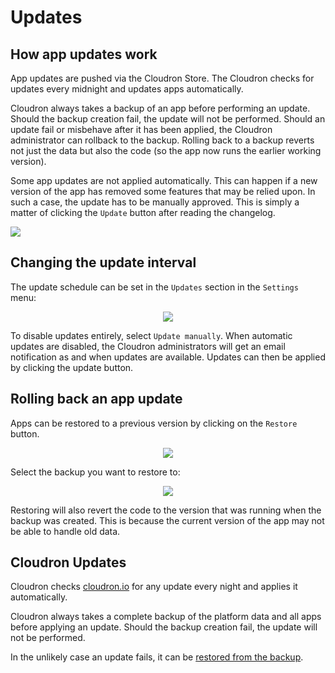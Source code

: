 # Updates

## How app updates work

App updates are pushed via the Cloudron Store. The Cloudron checks for updates every midnight
and updates apps automatically.

Cloudron always takes a backup of an app before performing an update. Should the backup creation fail,
the update will not be performed. Should an update fail or misbehave after it has been applied, the
Cloudron administrator can rollback to the backup. Rolling back to a backup reverts not just the data
but also the code (so the app now runs the earlier working version).

Some app updates are not applied automatically. This can happen if a new version of the app has removed
some features that may be relied upon. In such a case, the update has to be manually approved. This is simply
a matter of clicking the `Update` button after reading the changelog.

<img src="/img/app_update.png" class="shadow">

## Changing the update interval

The update schedule can be set in the `Updates` section in the `Settings` menu:

<center>
<img src="/img/update-interval.png" class="shadow">
</center>

To disable updates entirely, select `Update manually`. When automatic updates are disabled, the Cloudron
administrators will get an email notification as and when updates are available. Updates can then be
applied by clicking the update button.

## Rolling back an app update

Apps can be restored to a previous version by clicking on the `Restore` button.

<center>
<img src="/img/app_restore_button.png" class="shadow">
</center>

Select the backup you want to restore to:

<center>
<img src="/img/app-select-backup.png" class="shadow">
</center>

Restoring will also revert the code to the version that was running when the backup was created. This is because the
current version of the app may not be able to handle old data.

## Cloudron Updates

Cloudron checks [cloudron.io](https://cloudron.io) for any update every night and applies
it automatically.

Cloudron always takes a complete backup of the platform data and all apps before applying
an update. Should the backup creation fail, the update will not be performed.

In the unlikely case an update fails, it can be [restored from the backup](documentation/backups/#restoring-cloudron-from-a-backup).

